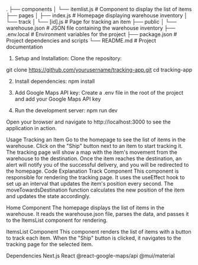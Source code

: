.
├── components
│   └── itemlist.js      # Component to display the list of items
├── pages
│   ├── index.js         # Homepage displaying warehouse inventory
│   └── track
│       └── [id].js      # Page for tracking an item
├── public
│   └── warehouse.json   # JSON file containing the warehouse inventory
├── .env.local           # Environment variables for the project
├── package.json         # Project dependencies and scripts
└── README.md            # Project documentation

1. Setup and Installation:
Clone the repository:

git clone https://github.com/yourusername/tracking-app.git
cd tracking-app

2. Install dependencies:
npm install

3. Add Google Maps API key:
Create a .env file in the root of the project and add your Google Maps API key

4. Run the development server:
npm run dev

Open your browser and navigate to http://localhost:3000 to see the application in action.

Usage
Tracking an Item
Go to the homepage to see the list of items in the warehouse.
Click on the "Ship" button next to an item to start tracking it.
The tracking page will show a map with the item's movement from the warehouse to the destination.
Once the item reaches the destination, an alert will notify you of the successful delivery, and you will be redirected to the homepage.
Code Explanation
Track Component
This component is responsible for rendering the tracking page. It uses the useEffect hook to set up an interval that updates the item's position every second. The moveTowardsDestination function calculates the new position of the item and updates the state accordingly.

Home Component
The homepage displays the list of items in the warehouse. It reads the warehouse.json file, parses the data, and passes it to the ItemsList component for rendering.

ItemsList Component
This component renders the list of items with a button to track each item. When the "Ship" button is clicked, it navigates to the tracking page for the selected item.

Dependencies
Next.js
React
@react-google-maps/api
@mui/material

